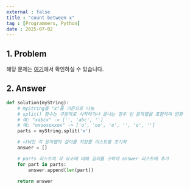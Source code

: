 ```yaml
---
external : false
title : "count between x"
tag : [Programmers, Python]
date : 2025-07-02
---
```


## 1. Problem

해당 문제는 [여기](https://school.programmers.co.kr/learn/courses/30/lessons/181867)에서 확인하실 수 있습니다.

## 2. Answer

```py
def solution(myString):
    # myString을 "x"를 기준으로 나눔
    # split() 함수는 구분자로 시작하거나 끝나는 경우 빈 문자열을 포함하여 반환
    # 예: "xabcx" -> ['', 'abc', '']
    # 예: "oxooxoxxox" -> ['o', 'oo', 'o', '', 'o', '']
    parts = myString.split('x')

    # 나눠진 각 문자열의 길이를 저장할 리스트를 초기화
    answer = []

    # parts 리스트의 각 요소에 대해 길이를 구하여 answer 리스트에 추가
    for part in parts:
        answer.append(len(part))

    return answer
```

